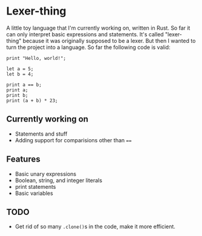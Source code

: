 # Lexer-thing

A little toy language that I'm currently working on, written in Rust. So far it can only interpret basic expressions and statements. It's called "lexer-thing" because it was originally supposed to be a lexer. But then I wanted to turn the project into a language. So far the following code is valid:
```
print "Hello, world!";
    
let a = 5;
let b = 4;
    
print a == b;
print a;
print b;
print (a + b) * 23;
```

## Currently working on
- Statements and stuff
- Adding support for comparisions other than `==`

## Features
- Basic unary expressions
- Boolean, string, and integer literals
- print statements
- Basic variables

## TODO
- Get rid of so many `.clone()`s in the code, make it more efficient.